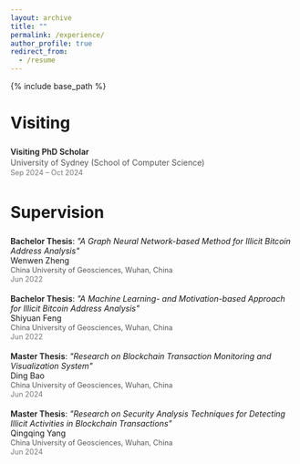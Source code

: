 ```yaml
---
layout: archive
title: ""
permalink: /experience/
author_profile: true
redirect_from:
  - /resume
---
```


{% include base_path %}


# Visiting

<style>
  /* Visiting */
  .visiting-item {
    margin-bottom: 8px;
    padding: 6px 0;
  }
  .visiting-role {
    font-weight: 600;
    font-size: 1em;
  }
  .visiting-details {
    margin-top: 2px;
    color: #555;
  }
  .visiting-time {
    margin-top: 2px;
    font-size: 0.9em;
    color: #777;
  }

  /* Supervision */
  .supervision-list {
    list-style: none;
    padding: 0;
    margin: 0;
  }
  .supervision-item {
    margin-bottom: 6px;
    padding: 6px 0;
  }
  .supervision-title strong {
    font-weight: 600;
  }
  .supervision-title em {
    font-style: italic;
  }
  .supervision-name {
    font-weight: normal;
    font-size: 1em;
  }
  .supervision-location {
    margin-top: 1px;
    font-size: 0.9em;
    color: #555;
  }
  .supervision-date {
    margin-top: 1px;
    font-size: 0.9em;
    color: #777;
  }

  @media (max-width: 600px) {
    .visiting-role,
    .supervision-title {
      font-size: 1em;
    }
    .visiting-time,
    .supervision-date {
      font-size: 0.85em;
    }
    .visiting-item,
    .supervision-item {
      padding: 4px 0;
    }
  }
</style>

<div class="visiting-item">
  <div class="visiting-role">Visiting PhD Scholar</div>
  <div class="visiting-details">University of Sydney (School of Computer Science)</div>
  <div class="visiting-time">Sep 2024 – Oct 2024</div>
</div>

# Supervision

<ul class="supervision-list">
  <li class="supervision-item">
    <div class="supervision-title"><strong>Bachelor Thesis</strong>: <em>"A Graph Neural Network-based Method for Illicit Bitcoin Address Analysis"</em></div>
    <div class="supervision-name">Wenwen Zheng</div>
    <div class="supervision-location">China University of Geosciences, Wuhan, China</div>
    <div class="supervision-date">Jun 2022</div>
  </li>
  <li class="supervision-item">
    <div class="supervision-title"><strong>Bachelor Thesis</strong>: <em>"A Machine Learning- and Motivation-based Approach for Illicit Bitcoin Address Analysis"</em></div>
    <div class="supervision-name">Shiyuan Feng</div>
    <div class="supervision-location">China University of Geosciences, Wuhan, China</div>
    <div class="supervision-date">Jun 2022</div>
  </li>
  <li class="supervision-item">
    <div class="supervision-title"><strong>Master Thesis</strong>: <em>"Research on Blockchain Transaction Monitoring and Visualization System"</em></div>
    <div class="supervision-name">Ding Bao</div>
    <div class="supervision-location">China University of Geosciences, Wuhan, China</div>
    <div class="supervision-date">Jun 2024</div>
  </li>
  <li class="supervision-item">
    <div class="supervision-title"><strong>Master Thesis</strong>: <em>"Research on Security Analysis Techniques for Detecting Illicit Activities in Blockchain Transactions"</em></div>
    <div class="supervision-name">Qingqing Yang</div>
    <div class="supervision-location">China University of Geosciences, Wuhan, China</div>
    <div class="supervision-date">Jun 2024</div>
  </li>
</ul>





<!--# Visiting

* Visiting PhD Scholar, University of Sydney (School of Computer Science), Sep 2024 – Oct 2024

# Supervision

* *Wenwen Zheng*, **Bachelor Thesis**: "A Graph Neural Network-based Method for Illicit Bitcoin Address Analysis", China University of Geosciences, Wuhan, China, Jun. 2022
* *Shiyuan Feng*, **Bachelor Thesis**: "A Machine Learning- and Motivation-based Approach for Illicit Bitcoin Address Analysis", China University of Geosciences, Wuhan, China, Jun. 2022
* *Ding Bao*, **Master Thesis**: "Research on Blockchain Transaction Monitoring and Visualization System", China University of Geosciences, Wuhan, China, Jun. 2024
* *Qingqing Yang*, **Master Thesis**: "Research on Security Analysis Techniques for Detecting Illicit Activities in Blockchain Transactions", China University of Geosciences, Wuhan, China, Jun. 2024 -->
 


<!-- # Intership -->


  
